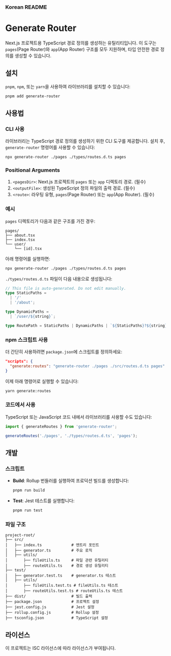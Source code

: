 ### Korean README

# Generate Router

Next.js 프로젝트용 TypeScript 경로 정의를 생성하는 유틸리티입니다. 이 도구는 `pages`(Page Router)와 `app`(App Router) 구조를 모두 지원하며, 타입 안전한 경로 정의를 생성할 수 있습니다.

## 설치

`pnpm`, `npm`, 또는 `yarn`을 사용하여 라이브러리를 설치할 수 있습니다:

```bash
pnpm add generate-router
```

## 사용법

### CLI 사용

라이브러리는 TypeScript 경로 정의를 생성하기 위한 CLI 도구를 제공합니다. 설치 후, `generate-router` 명령어를 사용할 수 있습니다:

```bash
npx generate-router ./pages ./types/routes.d.ts pages
```

### Positional Arguments

1. `<pagesDir>`: Next.js 프로젝트의 `pages` 또는 `app` 디렉토리 경로. (필수)
2. `<outputFile>`: 생성된 TypeScript 정의 파일의 출력 경로. (필수)
3. `<route>`: 라우팅 유형, `pages`(Page Router) 또는 `app`(App Router). (필수)

### 예시

`pages` 디렉토리가 다음과 같은 구조를 가진 경우:

```
pages/
├── about.tsx
├── index.tsx
└── user/
    └── [id].tsx
```

아래 명령어를 실행하면:

```bash
npx generate-router ./pages ./types/routes.d.ts pages
```

`./types/routes.d.ts` 파일이 다음 내용으로 생성됩니다:

```typescript
// This file is auto-generated. Do not edit manually.
type StaticPaths =
  | '/'
  | '/about';

type DynamicPaths =
  | `/user/${string}`;

type RoutePath = StaticPaths | DynamicPaths | `${StaticPaths}?${string}`;
```

### npm 스크립트 사용

더 간단히 사용하려면 `package.json`에 스크립트를 정의하세요:

```json
"scripts": {
  "generate:routes": "generate-router ./pages ./src/routes.d.ts pages"
}
```

이제 아래 명령어로 실행할 수 있습니다:

```bash
yarn generate:routes
```

### 코드에서 사용

TypeScript 또는 JavaScript 코드 내에서 라이브러리를 사용할 수도 있습니다:

```typescript
import { generateRoutes } from 'generate-router';

generateRoutes('./pages', './types/routes.d.ts', 'pages');
```

## 개발

### 스크립트

- **Build**: Rollup 번들러를 실행하여 프로덕션 빌드를 생성합니다:
  ```bash
  pnpm run build
  ```
- **Test**: Jest 테스트를 실행합니다:
  ```bash
  pnpm run test
  ```

### 파일 구조

```
project-root/
├── src/
│   ├── index.ts             # 엔트리 포인트
│   ├── generator.ts         # 주요 로직
│   ├── utils/
│       ├── fileUtils.ts     # 파일 관련 유틸리티
│       ├── routeUtils.ts    # 경로 생성 유틸리티
├── test/
│   ├── generator.test.ts    # generator.ts 테스트
│   ├── utils/
│       ├── fileUtils.test.ts # fileUtils.ts 테스트
│       ├── routeUtils.test.ts # routeUtils.ts 테스트
├── dist/                    # 빌드 출력
├── package.json             # 프로젝트 설정
├── jest.config.js           # Jest 설정
├── rollup.config.js         # Rollup 설정
├── tsconfig.json            # TypeScript 설정
```

## 라이선스

이 프로젝트는 ISC 라이선스에 따라 라이선스가 부여됩니다.
